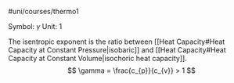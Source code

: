 #uni/courses/thermo1 

Symbol: $\gamma$
Unit: $1$

The isentropic exponent is the ratio between [[Heat Capacity#Heat Capacity at Constant Pressure|isobaric]] and [[Heat Capacity#Heat Capacity at Constant Volume|isochoric heat capacity]].
$$
\gamma = \frac{c_{p}}{c_{v}} > 1
$$